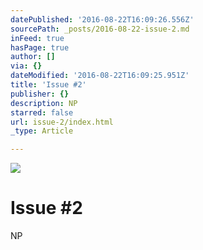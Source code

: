 ```yaml
---
datePublished: '2016-08-22T16:09:26.556Z'
sourcePath: _posts/2016-08-22-issue-2.md
inFeed: true
hasPage: true
author: []
via: {}
dateModified: '2016-08-22T16:09:25.951Z'
title: 'Issue #2'
publisher: {}
description: NP
starred: false
url: issue-2/index.html
_type: Article

---
```

![](https://the-grid-user-content.s3-us-west-2.amazonaws.com/2372f9cb-650e-4e39-9cab-6ab0fad1be66.jpg)

# Issue \#2

NP